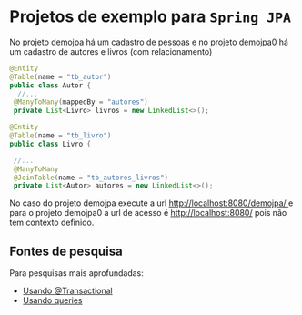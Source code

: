# Projetos de exemplo para `Spring JPA`

No projeto [demojpa](demojpa) há um cadastro de pessoas e no projeto [demojpa0](demojpa0) há um cadastro de autores e livros (com relacionamento)

```java
@Entity
@Table(name = "tb_autor")
public class Autor {
  //...
 @ManyToMany(mappedBy = "autores")
 private List<Livro> livros = new LinkedList<>();
```
```java
@Entity
@Table(name = "tb_livro")
public class Livro {

 //...
 @ManyToMany
 @JoinTable(name = "tb_autores_livros")
 private List<Autor> autores = new LinkedList<>();
```

No caso do projeto demojpa execute a url [http://localhost:8080/demojpa/ ](http://localhost:8080/demojpa/) e para o projeto demojpa0 a url de acesso é [http://localhost:8080/](http://localhost:8080/) pois não tem contexto definido.

## Fontes de pesquisa
Para pesquisas mais aprofundadas:

* [Usando @Transactional](https://docs.spring.io/spring-framework/reference/data-access/transaction/declarative/annotations.html)
* [Usando queries](https://www.baeldung.com/spring-data-jpa-query)
